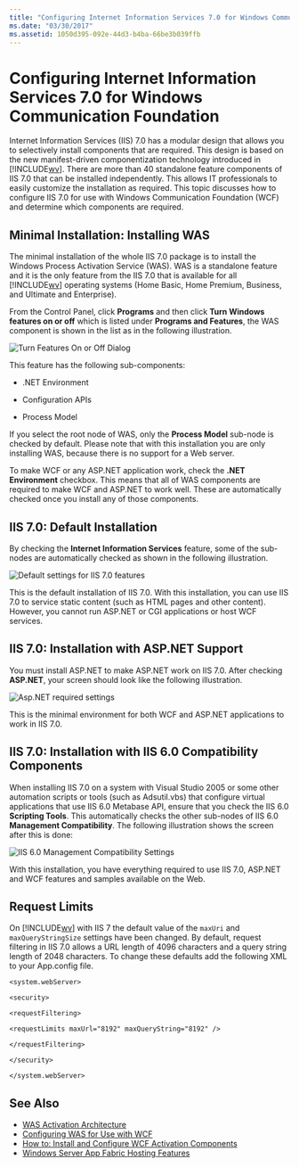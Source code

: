 ```yaml
---
title: "Configuring Internet Information Services 7.0 for Windows Communication Foundation"
ms.date: "03/30/2017"
ms.assetid: 1050d395-092e-44d3-b4ba-66be3b039ffb
---
```

# Configuring Internet Information Services 7.0 for Windows Communication Foundation

Internet Information Services (IIS) 7.0 has a modular design that allows you to selectively install components that are required. This design is based on the new manifest-driven componentization technology introduced in [!INCLUDE[wv](../../../../includes/wv-md.md)]. There are more than 40 standalone feature components of IIS 7.0 that can be installed independently. This allows IT professionals to easily customize the installation as required. This topic discusses how to configure IIS 7.0 for use with Windows Communication Foundation (WCF) and determine which components are required.

## Minimal Installation: Installing WAS
 The minimal installation of the whole IIS 7.0 package is to install the Windows Process Activation Service (WAS). WAS is a standalone feature and it is the only feature from the IIS 7.0 that is available for all [!INCLUDE[wv](../../../../includes/wv-md.md)] operating systems (Home Basic, Home Premium, Business, and Ultimate and Enterprise).

 From the Control Panel, click **Programs** and then click **Turn Windows features on or off** which is listed under **Programs and Features**, the WAS component is shown in the list as in the following illustration.

 ![Turn Features On or Off Dialog](../../../../docs/framework/wcf/feature-details/media/wcfc-turnfeaturesonoroffs.gif "wcfc_TurnFeaturesOnOrOffs")

 This feature has the following sub-components:

-   .NET Environment

-   Configuration APIs

-   Process Model

 If you select the root node of WAS, only the **Process Model** sub-node is checked by default. Please note that with this installation you are only installing WAS, because there is no support for a Web server.

 To make WCF or any ASP.NET application work, check the **.NET Environment** checkbox. This means that all of WAS components are required to make WCF and ASP.NET to work well. These are automatically checked once you install any of those components.

## IIS 7.0: Default Installation
 By checking the **Internet Information Services** feature, some of the sub-nodes are automatically checked as shown in the following illustration.

 ![Default settings for IIS 7.0 features](../../../../docs/framework/wcf/feature-details/media/wcfc-turningfeaturesonoroff2.gif "wcfc_TurningFeaturesOnOrOff2")

 This is the default installation of IIS 7.0. With this installation, you can use IIS 7.0 to service static content (such as HTML pages and other content). However, you cannot run ASP.NET or CGI applications or host WCF services.

## IIS 7.0: Installation with ASP.NET Support
 You must install ASP.NET to make ASP.NET work on IIS 7.0. After checking **ASP.NET**, your screen should look like the following illustration.

 ![Asp.NET required settings](../../../../docs/framework/wcf/feature-details/media/wcfc-trunfeaturesonoroff3s.gif "wcfc_TrunFeaturesOnOrOFf3s")

 This is the minimal environment for both WCF and ASP.NET applications to work in IIS 7.0.

## IIS 7.0: Installation with IIS 6.0 Compatibility Components
 When installing IIS 7.0 on a system with Visual Studio 2005 or some other automation scripts or tools (such as Adsutil.vbs) that configure virtual applications that use IIS 6.0 Metabase API, ensure that you check the IIS 6.0 **Scripting Tools**. This automatically checks the other sub-nodes of IIS 6.0 **Management Compatibility**. The following illustration shows the screen after this is done:

 ![IIS 6.0 Management Compatibility Settings](../../../../docs/framework/wcf/feature-details/media/scfc-turnfeaturesonoroff5s.gif "scfc_TurnFeaturesOnOrOff5s")

 With this installation, you have everything required to use IIS 7.0, ASP.NET and WCF features and samples available on the Web.

## Request Limits
 On [!INCLUDE[wv](../../../../includes/wv-md.md)] with IIS 7 the default value of the `maxUri` and `maxQueryStringSize` settings have been changed. By default, request filtering in IIS 7.0 allows a URL length of 4096 characters and a query string length of 2048 characters. To change these defaults add the following XML to your App.config file.

 `<system.webServer>`

 `<security>`

 `<requestFiltering>`

 `<requestLimits maxUrl="8192" maxQueryString="8192" />`

 `</requestFiltering>`

 `</security>`

 `</system.webServer>`

## See Also

- [WAS Activation Architecture](../../../../docs/framework/wcf/feature-details/was-activation-architecture.md)
- [Configuring WAS for Use with WCF](../../../../docs/framework/wcf/feature-details/configuring-the-wpa--service-for-use-with-wcf.md)
- [How to: Install and Configure WCF Activation Components](../../../../docs/framework/wcf/feature-details/how-to-install-and-configure-wcf-activation-components.md)
- [Windows Server App Fabric Hosting Features](https://go.microsoft.com/fwlink/?LinkId=201276)
